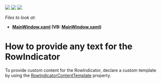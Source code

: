 <!-- default badges list -->
![](https://img.shields.io/endpoint?url=https://codecentral.devexpress.com/api/v1/VersionRange/128652464/22.2.2%2B)
[![](https://img.shields.io/badge/Open_in_DevExpress_Support_Center-FF7200?style=flat-square&logo=DevExpress&logoColor=white)](https://supportcenter.devexpress.com/ticket/details/E2362)
[![](https://img.shields.io/badge/📖_How_to_use_DevExpress_Examples-e9f6fc?style=flat-square)](https://docs.devexpress.com/GeneralInformation/403183)
<!-- default badges end -->
<!-- default file list -->
*Files to look at*:

* **[MainWindow.xaml](./CS/DXSample/MainWindow.xaml) (VB: [MainWindow.xaml](./VB/DXSample/MainWindow.xaml))**
<!-- default file list end -->
# How to provide any text for the RowIndicator


<p>To provide custom content for the RowIndicator, declare a custom template by using the <a href="https://documentation.devexpress.com/WPF/DevExpress.Xpf.Grid.TableView.RowIndicatorContentTemplate.property">RowIndicatorContentTemplate</a> property.</p>

<br/>


